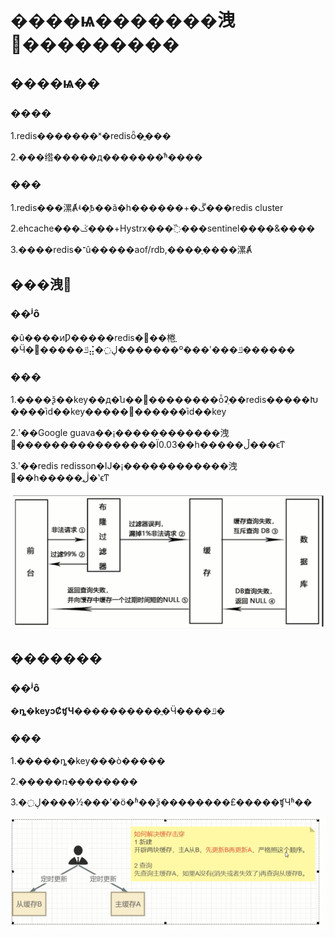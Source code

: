 # ����ѩ�������洩͸���������

## ����ѩ��

### ����

1.redis�������ˣ�redisȫ�̱���

2.���绺�����д�������ͬʱ����

### ���

1.redis���漯Ⱥʵ�ָ߿��ã�һ������+�ڱ���redis cluster

2.ehcache���ػ���+Hystrx���߰���sentinel����&����

3.����redis�־û�����aof/rdb,����ָ����漯Ⱥ



## ���洩͸

### ��ʲô

�û����ͷǷ�����redis�޻��棬ֱ�Ӵ�͸�����ݿ⣬�ڸ߲�������ºܿ���ʹ���ݿ������

### ���

1.����ѯ��key��д�ն��󻺴��������ȱʡֵ��redis�����Խ����ͬid��key�����޷������ͬid��key

2.ʹ��Google guava��¡������������洩͸����������������Ϊ0.03��һ�����ڵ���ϵͳ

3.ʹ��redis redisson�Ĳ�¡������������洩͸��һ�����ڷֲ�ʽϵͳ

![](images\6.png)

## �������

### ��ʲô

**�ȵ�keyͻȻʧЧ**����������ֱ�Ӵ����ݿ�



### ���

1.�����ȵ�key���ò�����

2.�����ռ����ֹ����

3.�ڸ߲����½���ʹ�ö�ʱ��ѯ��������£�����ʧЧʱ��

![](images\7.png)


